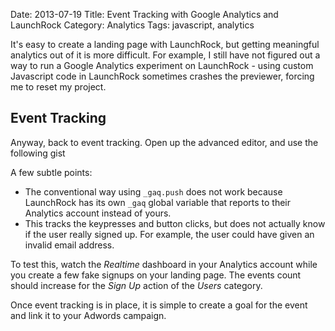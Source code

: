 Date: 2013-07-19
Title: Event Tracking with Google Analytics and LaunchRock
Category: Analytics
Tags: javascript, analytics

It's easy to create a landing page with LaunchRock, but getting meaningful analytics out of it is more difficult. For example, I still have not figured out a way to run a Google Analytics experiment on LaunchRock - using custom Javascript code in LaunchRock sometimes crashes the previewer, forcing me to reset my project.

## Event Tracking
Anyway, back to event tracking. Open up the advanced editor, and use the following gist

<script src="https://gist.github.com/jimjh/6039414.js"></script>

A few subtle points:

- The conventional way using `_gaq.push` does not work because LaunchRock has its own `_gaq` global variable that reports to their Analytics account instead of yours.
- This tracks the keypresses and button clicks, but does not actually know if the user really signed up. For example, the user could have given an invalid email address.

To test this, watch the _Realtime_ dashboard in your Analytics account while you create a few fake signups on your landing page. The events count should increase for the _Sign Up_ action of the _Users_ category.

Once event tracking is in place, it is simple to create a goal for the event and link it to your Adwords campaign.